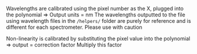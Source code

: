 Wavelengths are calibrated using the pixel number as the X, plugged into the polynomial
    => Output units = nm
The wavelengths outputted to the file using wavelength files in the `/helpers/` folder are purely for reference and is different for each spectrometer. Please use with caution

Non-linearity is calibrated by substituting the pixel value into the polynomial
    => output = correction factor
    Multiply this factor 
